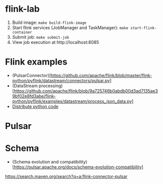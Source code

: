 # flink-lab

1. Build image: `make build-flink-image`
1. Start flink services (JobManager and TaskManager): `make start-flink-container`
1. Submit job: `make submit-job`
1. View job execution at http://localhost:8085

# Flink examples
- (PulsarConnector)[https://github.com/apache/flink/blob/master/flink-python/pyflink/datastream/connectors/pulsar.py]
- (DataStream processing)[https://github.com/apache/flink/blob/9a725746b0abdb00d3ad7135ae39bf02e8fd3abe/flink-python/pyflink/examples/datastream/process_json_data.py]
- [Distribute python code](https://www.youtube.com/watch?v=00JgwB5vJps)

# Pulsar

# Schema
- (Schema evolution and compatibility)[https://pulsar.apache.org/docs/schema-evolution-compatibility]

https://search.maven.org/search?q=a:flink-connector-pulsar

